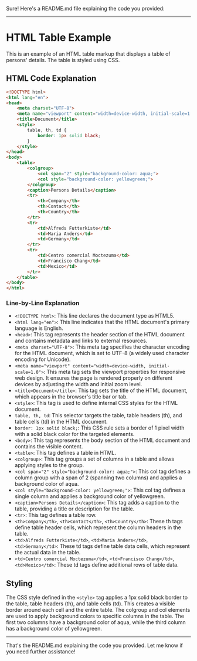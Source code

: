 Sure! Here's a README.md file explaining the code you provided:

---

# HTML Table Example

This is an example of an HTML table markup that displays a table of persons' details. The table is styled using CSS.

## HTML Code Explanation

```html
<!DOCTYPE html>
<html lang="en">
<head>
    <meta charset="UTF-8">
    <meta name="viewport" content="width=device-width, initial-scale=1.0">
    <title>Document</title>
    <style>
        table, th, td {
            border: 1px solid black;
        }
    </style>
</head>
<body>
    <table>
        <colgroup>
            <col span="2" style="background-color: aqua;">
            <col style="background-color: yellowgreen;">
        </colgroup>
        <caption>Persons Details</caption>
        <tr>
            <th>Company</th>
            <th>Contact</th>
            <th>Country</th>
        </tr>
        <tr>
            <td>Alfreds Futterkiste</td>
            <td>Maria Anders</td>
            <td>Germany</td>
        </tr>
        <tr>
            <td>Centro comercial Moctezuma</td>
            <td>Francisco Chang</td>
            <td>Mexico</td>
        </tr>
    </table>
</body>
</html>
```

### Line-by-Line Explanation

- `<!DOCTYPE html>`: This line declares the document type as HTML5.
- `<html lang="en">`: This line indicates that the HTML document's primary language is English.
- `<head>`: This tag represents the header section of the HTML document and contains metadata and links to external resources.
- `<meta charset="UTF-8">`: This meta tag specifies the character encoding for the HTML document, which is set to UTF-8 (a widely used character encoding for Unicode).
- `<meta name="viewport" content="width=device-width, initial-scale=1.0">`: This meta tag sets the viewport properties for responsive web design. It ensures the page is rendered properly on different devices by adjusting the width and initial zoom level.
- `<title>Document</title>`: This tag sets the title of the HTML document, which appears in the browser's title bar or tab.
- `<style>`: This tag is used to define internal CSS styles for the HTML document.
- `table, th, td`: This selector targets the table, table headers (th), and table cells (td) in the HTML document.
- `border: 1px solid black;`: This CSS rule sets a border of 1 pixel width with a solid black color for the targeted elements.
- `<body>`: This tag represents the body section of the HTML document and contains the visible content.
- `<table>`: This tag defines a table in HTML.
- `<colgroup>`: This tag groups a set of columns in a table and allows applying styles to the group.
- `<col span="2" style="background-color: aqua;">`: This col tag defines a column group with a span of 2 (spanning two columns) and applies a background color of aqua.
- `<col style="background-color: yellowgreen;">`: This col tag defines a single column and applies a background color of yellowgreen.
- `<caption>Persons Details</caption>`: This tag adds a caption to the table, providing a title or description for the table.
- `<tr>`: This tag defines a table row.
- `<th>Company</th>`, `<th>Contact</th>`, `<th>Country</th>`: These th tags define table header cells, which represent the column headers in the table.
- `<td>Alfreds Futterkiste</td>`, `<td>Maria Anders</td>`, `<td>Germany</td>`: These td tags define table data cells, which represent the actual data in the table.
- `<td>Centro comercial Moctezuma</td>`, `<td>Francisco Chang</td>`, `<td>Mexico</td>`: These td tags define additional rows of table data.

## Styling

The CSS style defined in the `<style>` tag applies a 1px solid black border to the table, table headers (th), and table cells (td). This creates a visible border around each cell and the entire table. The colgroup and col elements are used to apply background colors to specific columns in the table. The first two columns have a background color of aqua, while the third column has a background color of yellowgreen.

---

That's the README.md explaining the code you provided. Let me know if you need further assistance!